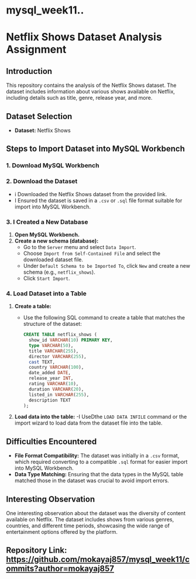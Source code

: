 # mysql_week11..
# Netflix Shows Dataset Analysis Assignment

## Introduction
This repository contains the analysis of the Netflix Shows dataset. The dataset includes information about various shows available on Netflix, including details such as title, genre, release year, and more.

## Dataset Selection
- **Dataset:** Netflix Shows


## Steps to Import Dataset into MySQL Workbench

### 1. Download MySQL Workbench


### 2. Download the Dataset
-  i Downloaded the Netflix Shows dataset from the provided link.
-  I Ensured the dataset is saved in a `.csv` or `.sql` file format suitable for import into MySQL Workbench.

### 3. I Created a New Database
1. **Open MySQL Workbench.**
2. **Create a new schema (database):**
   - Go to the `Server` menu and select `Data Import`.
   - Choose `Import from Self-Contained File` and select the downloaded dataset file.
   - Under `Default Schema to be Imported To`, click `New` and create a new schema (e.g., `netflix_shows`).
   - Click `Start Import`.

### 4. Load Dataset into a Table
1. **Create a table:**
   - Use the following SQL command to create a table that matches the structure of the dataset:

     ```sql
     CREATE TABLE netflix_shows (
       show_id VARCHAR(10) PRIMARY KEY,
       type VARCHAR(50),
       title VARCHAR(255),
       director VARCHAR(255),
       cast TEXT,
       country VARCHAR(100),
       date_added DATE,
       release_year INT,
       rating VARCHAR(10),
       duration VARCHAR(20),
       listed_in VARCHAR(255),
       description TEXT
     );
     ```

2. **Load data into the table:**
   -I UseDthe `LOAD DATA INFILE` command or the import wizard to load  data from the dataset file into the table.

## Difficulties Encountered
- **File Format Compatibility:** The dataset was initially in a `.csv` format, which required converting to a compatible `.sql` format for easier import into MySQL Workbench.
- **Data Type Matching:** Ensuring that the data types in the MySQL table matched those in the dataset was crucial to avoid import errors.

## Interesting Observation
One interesting observation about the dataset was the diversity of content available on Netflix. The dataset includes shows from various genres, countries, and different time periods, showcasing the wide range of entertainment options offered by the platform.

## Repository Link: https://github.com/mokayaj857/mysql_week11/commits?author=mokayaj857

